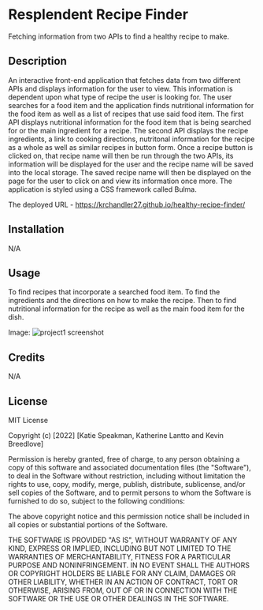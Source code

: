
# Resplendent Recipe Finder
Fetching information from two APIs to find a healthy recipe to make.

## Description
An interactive front-end application that fetches data from two different APIs and displays information for the user to view. This information is dependent upon what type of recipe the user is looking for. The user searches for a food item and the application finds nutritional information for the food item as well as a list of recipes that use said food item. The first API displays nutritional information for the food item that is being searched for or the main ingredient for a recipe. The second API displays the recipe ingredients, a link to cooking directions, nutritonal information for the recipe as a whole as well as similar recipes in button form. Once a recipe button is clicked on, that recipe name will then be run through the two APIs, its information will be displayed for the user and the recipe name will be saved into the local storage. The saved recipe name will then be displayed on the page for the user to click on and view its information once more. The application is styled using a CSS framework called Bulma.

The deployed URL - https://krchandler27.github.io/healthy-recipe-finder/


## Installation

N/A

## Usage
To find recipes that incorporate a searched food item. To find the ingredients and the directions on how to make the recipe. Then to find nutritional information for the recipe as well as the main food item for the dish.

Image: ![project1 screenshot](https://user-images.githubusercontent.com/116473087/209265696-74e108cd-90e6-4332-9102-b15d6237a8b4.PNG)


## Credits

N/A

## License

MIT License

Copyright (c) [2022] [Katie Speakman, Katherine Lantto and Kevin Breedlove]

Permission is hereby granted, free of charge, to any person obtaining a copy
of this software and associated documentation files (the "Software"), to deal
in the Software without restriction, including without limitation the rights
to use, copy, modify, merge, publish, distribute, sublicense, and/or sell
copies of the Software, and to permit persons to whom the Software is
furnished to do so, subject to the following conditions:

The above copyright notice and this permission notice shall be included in all
copies or substantial portions of the Software.

THE SOFTWARE IS PROVIDED "AS IS", WITHOUT WARRANTY OF ANY KIND, EXPRESS OR
IMPLIED, INCLUDING BUT NOT LIMITED TO THE WARRANTIES OF MERCHANTABILITY,
FITNESS FOR A PARTICULAR PURPOSE AND NONINFRINGEMENT. IN NO EVENT SHALL THE
AUTHORS OR COPYRIGHT HOLDERS BE LIABLE FOR ANY CLAIM, DAMAGES OR OTHER
LIABILITY, WHETHER IN AN ACTION OF CONTRACT, TORT OR OTHERWISE, ARISING FROM,
OUT OF OR IN CONNECTION WITH THE SOFTWARE OR THE USE OR OTHER DEALINGS IN THE
SOFTWARE.
